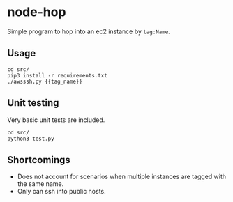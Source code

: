 # node-hop

Simple program to hop into an ec2 instance by `tag:Name`.

## Usage

```
cd src/
pip3 install -r requirements.txt
./awsssh.py {{tag_name}}
```

## Unit testing

Very basic unit tests are included.

```
cd src/
python3 test.py
```

## Shortcomings

* Does not account for scenarios when multiple instances are tagged with the same name.
* Only can ssh into public hosts.